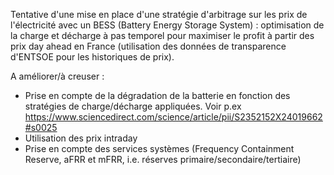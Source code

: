 Tentative d'une mise en place d'une stratégie d'arbitrage sur les prix de l'électricité avec un BESS (Battery Energy Storage System) : optimisation de la charge et décharge à pas temporel pour maximiser le profit à partir des prix day ahead en France (utilisation des données de transparence d'ENTSOE pour les historiques de prix).

A améliorer/à creuser :  
 - Prise en compte de la dégradation de la batterie en fonction des stratégies de charge/décharge appliquées. Voir p.ex https://www.sciencedirect.com/science/article/pii/S2352152X24019662#s0025
 - Utilisation des prix intraday
 - Prise en compte des services systèmes (Frequency Containment Reserve, aFRR et mFRR, i.e. réserves primaire/secondaire/tertiaire)

